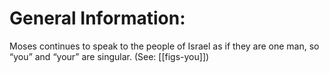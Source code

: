 # General Information:

Moses continues to speak to the people of Israel as if they are one man, so “you” and “your” are singular. (See: [[figs-you]])